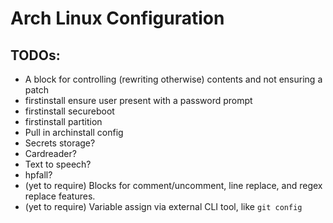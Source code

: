 # Arch Linux Configuration

## TODOs:
- A block for controlling (rewriting otherwise) contents and not ensuring a
patch
- firstinstall ensure user present with a password prompt
- firstinstall secureboot
- firstinstall partition
- Pull in archinstall config
- Secrets storage?
- Cardreader?
- Text to speech?
- hpfall?
- (yet to require) Blocks for comment/uncomment, line replace, and regex
replace features.
- (yet to require) Variable assign via external CLI tool, like `git config`

